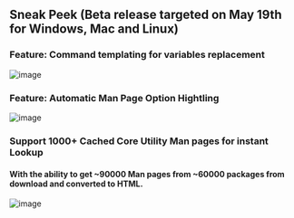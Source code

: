 ## Sneak Peek (Beta release targeted on May 19th for Windows, Mac and Linux)
### Feature: Command templating for variables replacement
![image](https://github.com/johnwangwyx/cmdCompass/assets/78456315/e6010159-84a5-4fbf-a9c8-d614be41ce43)
### Feature: Automatic Man Page Option Hightling
![image](https://github.com/johnwangwyx/cmdCompass/assets/78456315/ef61b501-7186-4e1a-afa8-8837871b3810)
### Support 1000+ Cached Core Utility Man pages for instant Lookup
#### With the ability to get ~90000 Man pages from ~60000 packages from download and converted to HTML.

![image](https://github.com/johnwangwyx/cmdCompass/assets/78456315/e0d65d28-97af-4d75-8c9e-0e144b023dc8)


